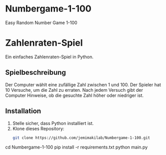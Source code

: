 # Numbergame-1-100
Easy Random Number Game 1-100

# Zahlenraten-Spiel

Ein einfaches Zahlenraten-Spiel in Python.

## Spielbeschreibung

Der Computer wählt eine zufällige Zahl zwischen 1 und 100. Der Spieler hat 10 Versuche, um die Zahl zu erraten. Nach jedem Versuch gibt der Computer Hinweise, ob die gesuchte Zahl höher oder niedriger ist.

## Installation

1. Stelle sicher, dass Python installiert ist.
2. Klone dieses Repository:
   ```sh
   git clone https://github.com/jemimakilab/Numbergame-1-100.git
cd Numbergame-1-100
pip install -r requirements.txt
python main.py

